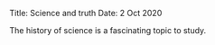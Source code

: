Title: Science and truth
Date: 2 Oct 2020

The history of science is a fascinating topic to study. 
